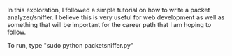 In this exploration, I followed a simple tutorial on how to write a
packet analyzer/sniffer. I believe this is very useful for web
development as well as something that will be important for the
career path that I am hoping to follow.

To run, type "sudo python packetsniffer.py"
